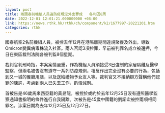 ```yaml
---
layout: post
title: 兩國泰前機組人員違防疫規定外出罪成   各判囚8周
date: 2022-12-01 12:01:21.000000000 +08:00
link: https://news.rthk.hk/rthk/ch/component/k2/1677997-20221201.htm
categories: rthk
---
```


國泰航空2名前機組人員，被控去年12月在港隔離期間違規聚餐及外出，導致Omicron變異病毒株流入社區。兩人否認3項控罪，早前被判罪名成立被還押，今日在東區裁判法院各被判監8個星期。

裁判官判刑時指，本案案情嚴重，作為機組人員須接受3日強制的家居隔離及醫學監察，但兩名被告沒有遵守一系列防疫規例，相反作出完全沒有必要的行為，包括到又一城的餐廳用膳，以及送給禮物予女友人等。裁判官又不接納辯方聲稱他們認罪的陳詞，考慮到兩人已失去工作，酌情減刑。

首被告是46歲馬來西亞籍的黃昱龍，被控於或約於去年12月25日沒有遵照醫學監察通知書指明的條件進行自我隔離。次被告是45歲中國籍的劉諾宏被控兩項相同罪名，涉案日期為去年12月25日及12月27日。
